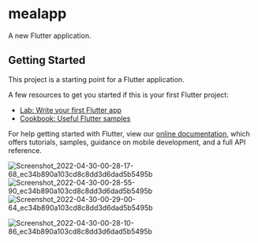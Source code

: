 # mealapp

A new Flutter application.

## Getting Started

This project is a starting point for a Flutter application.

A few resources to get you started if this is your first Flutter project:

- [Lab: Write your first Flutter app](https://flutter.dev/docs/get-started/codelab)
- [Cookbook: Useful Flutter samples](https://flutter.dev/docs/cookbook)

For help getting started with Flutter, view our
[online documentation](https://flutter.dev/docs), which offers tutorials,
samples, guidance on mobile development, and a full API reference.


![Screenshot_2022-04-30-00-28-17-68_ec34b890a103cd8c8dd3d6dad5b5495b](https://user-images.githubusercontent.com/61062282/166077124-54566056-1943-4058-8bd5-d07f72aa253b.jpg)
![Screenshot_2022-04-30-00-28-55-90_ec34b890a103cd8c8dd3d6dad5b5495b](https://user-images.githubusercontent.com/61062282/166077130-e36576d6-9274-4c7a-9804-eae3d3093c4e.jpg)
![Screenshot_2022-04-30-00-29-00-64_ec34b890a103cd8c8dd3d6dad5b5495b](https://user-images.githubusercontent.com/61062282/166077137-6e558cc4-5ca6-49ce-961a-3a36abef86ef.jpg)

![Screenshot_2022-04-30-00-28-10-86_ec34b890a103cd8c8dd3d6dad5b5495b](https://user-images.githubusercontent.com/61062282/166077216-cb5bd458-e00d-451f-9cb8-113630d7d141.jpg)
